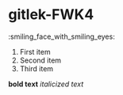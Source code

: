 # gitlek-FWK4

:smiling_face_with_smiling_eyes:

1. First item
2. Second item
3. Third item

**bold text**
*italicized text* 
